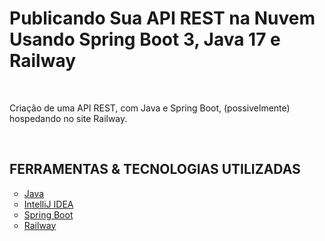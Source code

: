 <h1>Publicando Sua API REST na Nuvem Usando Spring Boot 3, Java 17 e Railway</h1>

<br />

<p>
    Criação de uma API REST, com Java e Spring Boot, (possivelmente) hospedando no site Railway.
</p>

<br />

<h2>FERRAMENTAS & TECNOLOGIAS UTILIZADAS</h2>

<ul style="list-style-type:circle">
    <li>
        <a href="https://docs.oracle.com/en/java/" target="_blank">
            Java
        </a>
    </li>
    <li>
        <a href="https://www.jetbrains.com/idea/" target="_blank">
            IntelliJ IDEA
        </a>
    </li>
    <li>
        <a href="" target="_blank">
            Spring Boot
        </a>
    </li>
    <li>
        <a href="" target="_blank">
            Railway
        </a>
    </li>
</ul>

<br />
